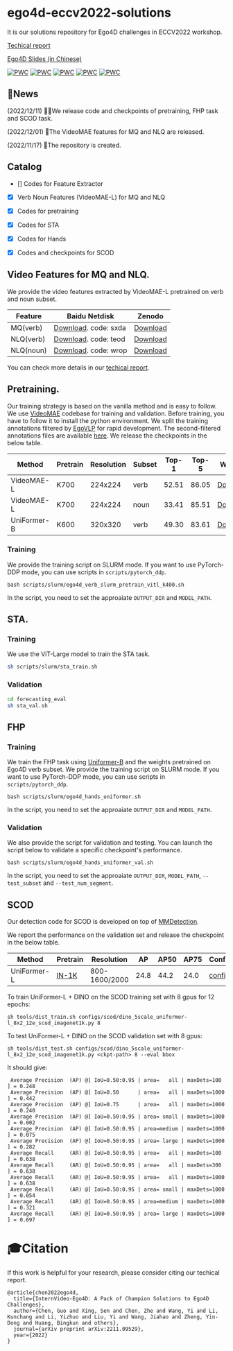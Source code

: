 # ego4d-eccv2022-solutions
It is our solutions repository for Ego4D challenges in ECCV2022 workshop.

[Techical report](https://arxiv.org/abs/2211.09529)

[Ego4D Slides (in Chinese)](https://github.com/OpenGVLab/ego4d-eccv2022-solutions/blob/main/assets/VideoIntern_Ego4D.pdf)

[![PWC](https://img.shields.io/endpoint.svg?url=https://paperswithcode.com/badge/internvideo-ego4d-a-pack-of-champion/state-change-object-detection-on-ego4d)](https://paperswithcode.com/sota/state-change-object-detection-on-ego4d?p=internvideo-ego4d-a-pack-of-champion)
[![PWC](https://img.shields.io/endpoint.svg?url=https://paperswithcode.com/badge/internvideo-ego4d-a-pack-of-champion/moment-queries-on-ego4d)](https://paperswithcode.com/sota/moment-queries-on-ego4d?p=internvideo-ego4d-a-pack-of-champion)
[![PWC](https://img.shields.io/endpoint.svg?url=https://paperswithcode.com/badge/internvideo-ego4d-a-pack-of-champion/short-term-object-interaction-anticipation-on)](https://paperswithcode.com/sota/short-term-object-interaction-anticipation-on?p=internvideo-ego4d-a-pack-of-champion)
[![PWC](https://img.shields.io/endpoint.svg?url=https://paperswithcode.com/badge/internvideo-ego4d-a-pack-of-champion/future-hand-prediction-on-ego4d)](https://paperswithcode.com/sota/future-hand-prediction-on-ego4d?p=internvideo-ego4d-a-pack-of-champion)
[![PWC](https://img.shields.io/endpoint.svg?url=https://paperswithcode.com/badge/internvideo-ego4d-a-pack-of-champion/natural-language-queries-on-ego4d)](https://paperswithcode.com/sota/natural-language-queries-on-ego4d?p=internvideo-ego4d-a-pack-of-champion)

## 📢News

(2022/12/11) 🚀🚀We release code and checkpoints of pretraining, FHP task and SCOD task.

(2022/12/01) 🚀The VideoMAE features for MQ and NLQ are released.

(2022/11/17) 🔄The repository is created.



## Catalog

- [] Codes for Feature Extractor
- [x] Verb Noun Features (VideoMAE-L) for MQ and NLQ
- [x] Codes for pretraining
- [x] Codes for STA
- [x] Codes for Hands
- [x] Codes and checkpoints for SCOD



## Video Features for MQ and NLQ.
We provide the video features extracted by VideoMAE-L pretrained on verb and noun subset.

|  Feature   | Baidu Netdisk | Zenodo |
|  ----  | ----  | ----  |
| MQ(verb)  | [Download](https://pan.baidu.com/s/1yYRVJmSrUAjrI7EmbUoqPA). code: sxda|[Download](https://zenodo.org/record/7340838) |
| NLQ(verb)  | [Download](https://pan.baidu.com/s/1Q3CHJyV1Onq8skH3xu6XLg). code: teod |[Download](https://zenodo.org/record/7343075)|
| NLQ(noun)  | [Download](https://pan.baidu.com/s/1aspOwXDTMlzpOUkLiIrZFg). code: wrop |[Download](https://zenodo.org/record/7343178) |

You can check more details in our [techical report](https://arxiv.org/abs/2211.09529).


## Pretraining.
Our training strategy is based on the vanilla method and is easy to follow. We use [VideoMAE](https://github.com/MCG-NJU/VideoMAE) codebase for training and validation. Before training, you have to follow it to install the python environment. We split the training annotations filtered by [EgoVLP](https://github.com/showlab/EgoVLP) for rapid development. The second-filtered annotations files are available [here](https://github.com/OpenGVLab/ego4d-eccv2022-solutions/releases/tag/1.0.0). We release the checkpoints in the below table.

|  Method   | Pretrain | Resolution |Subset |Top-1 |Top-5 |Weights |
|  ----  | ----  | ----  |  ----  | ----  | ----  | ----  |
| VideoMAE-L  | K700| 224x224| verb | 52.51 | 86.05 | [Download](https://github.com/OpenGVLab/ego4d-eccv2022-solutions/releases/download/1.0.0/ego4d_verb_pretrain_vitl_k700.pt) | 
| VideoMAE-L  | K700|224x224 |noun |33.41 | 85.51 | [Download](https://github.com/OpenGVLab/ego4d-eccv2022-solutions/releases/download/1.0.0/ego4d_noun_pretrain_vitl_k700.pt) | 
| UniFormer-B | K600|320x320 |verb |49.30 | 83.61 | [Download](https://github.com/OpenGVLab/ego4d-eccv2022-solutions/releases/download/1.0.0/ego4d_verb_uniformer_base_16x320_k600_ep9.pt) | 


### Training
We provide the training script on SLURM mode. If you want to use PyTorch-DDP mode, you can use scripts in `scripts/pytorch_ddp`.

```
bash scripts/slurm/ego4d_verb_slurm_pretrain_vitl_k400.sh
```

In the script, you need to set the approaiate `OUTPUT_DIR` and `MODEL_PATH`.



## STA.
### Training
We use the ViT-Large model to train the STA task.
```bash
sh scripts/slurm/sta_train.sh
```

### Validation
```bash
cd forecasting_eval
sh sta_val.sh
```

## FHP
### Training
We train the FHP task using [Uniformer-B](https://github.com/Sense-X/UniFormer) and the weights pretrained on Ego4D verb subset.
We provide the training script on SLURM mode. If you want to use PyTorch-DDP mode, you can use scripts in `scripts/pytorch_ddp`.

```
bash scripts/slurm/ego4d_hands_uniformer.sh
```

In the script, you need to set the approaiate `OUTPUT_DIR` and `MODEL_PATH`.

### Validation
We also provide the script for validation and testing. You can launch the script below to validate a specific checkpoint's performance.

```
bash scripts/slurm/ego4d_hands_uniformer_val.sh
```

In the script, you need to set the approaiate `OUTPUT_DIR`, `MODEL_PATH`, `--test_subset` and `--test_num_segment`.

## SCOD

Our detection code for SCOD is developed on top of [MMDetection](./scod).

We report the performance on the validation set and release the checkpoint in the below table.

|  Method   | Pretrain | Resolution |AP | AP50 |AP75 | Config | Download | 
|  ----  | ----  | ----  |  ----  | ----  | ----  | ----  | ---- |
| UniFormer-L | [IN-1K](https://drive.google.com/file/d/174rcA6rNzYVG9Ya9ik-NwTGoxW1M79ez/view?usp=sharing) | 800-1600/2000 |24.8 |44.2 | 24.0 | [config](scod/configs/scod/dino_5scale_uniformer-l_8x2_12e_scod_imagenet1k.py) |[ckpt](https://github.com/OpenGVLab/ego4d-eccv2022-solutions/releases/download/1.0.0/dino_5scale_uniformer-l_8x2_12e_scod_imagenet1k.pth) \| [log](https://github.com/OpenGVLab/ego4d-eccv2022-solutions/releases/download/1.0.0/dino_5scale_uniformer-l_8x2_12e_scod_imagenet1k.txt) | 

To train UniFormer-L + DINO on the SCOD training set with 8 gpus for 12 epochs:

```shell
sh tools/dist_train.sh configs/scod/dino_5scale_uniformer-l_8x2_12e_scod_imagenet1k.py 8
```

To test UniFormer-L + DINO on the SCOD validation set with 8 gpus:

```shell
sh tools/dist_test.sh configs/scod/dino_5scale_uniformer-l_8x2_12e_scod_imagenet1k.py <ckpt-path> 8 --eval bbox
```

It should give:
```
 Average Precision  (AP) @[ IoU=0.50:0.95 | area=   all | maxDets=100 ] = 0.248
 Average Precision  (AP) @[ IoU=0.50      | area=   all | maxDets=1000 ] = 0.442
 Average Precision  (AP) @[ IoU=0.75      | area=   all | maxDets=1000 ] = 0.240
 Average Precision  (AP) @[ IoU=0.50:0.95 | area= small | maxDets=1000 ] = 0.002
 Average Precision  (AP) @[ IoU=0.50:0.95 | area=medium | maxDets=1000 ] = 0.075
 Average Precision  (AP) @[ IoU=0.50:0.95 | area= large | maxDets=1000 ] = 0.282
 Average Recall     (AR) @[ IoU=0.50:0.95 | area=   all | maxDets=100 ] = 0.638
 Average Recall     (AR) @[ IoU=0.50:0.95 | area=   all | maxDets=300 ] = 0.638
 Average Recall     (AR) @[ IoU=0.50:0.95 | area=   all | maxDets=1000 ] = 0.638
 Average Recall     (AR) @[ IoU=0.50:0.95 | area= small | maxDets=1000 ] = 0.054
 Average Recall     (AR) @[ IoU=0.50:0.95 | area=medium | maxDets=1000 ] = 0.321
 Average Recall     (AR) @[ IoU=0.50:0.95 | area= large | maxDets=1000 ] = 0.697
```


# 🎓Citation
If this work is helpful for your research, please consider citing our techical report.
```
@article{chen2022ego4d,
  title={InternVideo-Ego4D: A Pack of Champion Solutions to Ego4D Challenges},
  author={Chen, Guo and Xing, Sen and Chen, Zhe and Wang, Yi and Li, Kunchang and Li, Yizhuo and Liu, Yi and Wang, Jiahao and Zheng, Yin-Dong and Huang, Bingkun and others},
  journal={arXiv preprint arXiv:2211.09529},
  year={2022}
}
```
